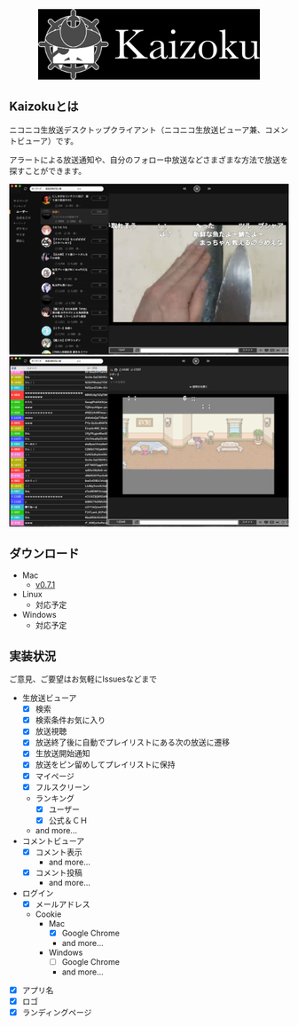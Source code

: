 <div align="center">
  <img src="./images/logo.png" width="400">
</div>

## Kaizokuとは
ニコニコ生放送デスクトップクライアント（ニコニコ生放送ビューア兼、コメントビューア）です。

アラートによる放送通知や、自分のフォロー中放送などさまざまな方法で放送を探すことができます。

![](/images/preview.png)
![](/images/preview2.png)

## ダウンロード
- Mac
  - [v0.7.1](https://github.com/tsuwatch/nicomentron/releases/download/v0.7.1/Kaizoku-darwin-x64.zip)
- Linux
  - 対応予定
- Windows
  - 対応予定

## 実装状況

ご意見、ご要望はお気軽にIssuesなどまで

- 生放送ビューア
  - [x] 検索
  - [x] 検索条件お気に入り 
  - [x] 放送視聴
  - [x] 放送終了後に自動でプレイリストにある次の放送に遷移
  - [x] 生放送開始通知
  - [x] 放送をピン留めしてプレイリストに保持
  - [x] マイページ
  - [x] フルスクリーン
  - ランキング
    - [x] ユーザー
    - [x] 公式＆ＣＨ
  - and more...
- コメントビューア
  - [x] コメント表示
    - and more...
  - [x] コメント投稿
    - and more...
- ログイン
  - [x] メールアドレス
  - Cookie
    - Mac
      - [x] Google Chrome
      - and more...
    - Windows
      - [ ] Google Chrome
      - and more...
- [x] アプリ名
- [x] ロゴ
- [x] ランディングページ
